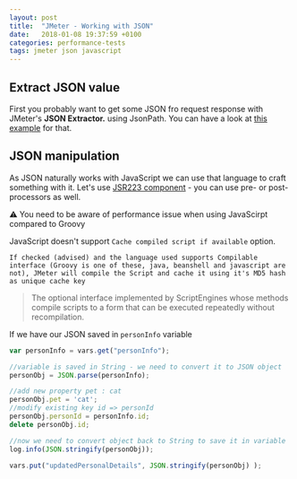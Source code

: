```yaml
---
layout: post
title:  "JMeter - Working with JSON"
date:   2018-01-08 19:37:59 +0100
categories: performance-tests
tags: jmeter json javascript
---
```


## Extract JSON value
First you probably want to get some JSON fro request response with JMeter's **JSON Extractor.** using JsonPath.
You can have a look at [this example](https://michalsi.github.io/performance-tests/2017/07/26/working-with-json-path.html) for that.

## JSON manipulation

As JSON naturally works with JavaScript we can use that language to craft something with it.
Let's use [JSR223 component](https://jmeter.apache.org/usermanual/component_reference.html#JSR223_Sampler) - you can use pre- or post- processors as well.

 ⚠️ You need to be aware of performance issue when using JavaScirpt compared to Groovy

JavaScript doesn't support `Cache compiled script if available` option.

	If checked (advised) and the language used supports Compilable interface (Groovy is one of these, java, beanshell and javascript are not), JMeter will compile the Script and cache it using it's MD5 hash as unique cache key

> The optional interface implemented by ScriptEngines whose methods
> compile scripts to a form that can be executed repeatedly without
> recompilation.

If we have our JSON saved in `personInfo` variable

```javascript
var personInfo = vars.get("personInfo");

//variable is saved in String - we need to convert it to JSON object
personObj = JSON.parse(personInfo);

//add new property pet : cat
personObj.pet = 'cat';
//modify existing key id => personId
personObj.personId = personInfo.id;
delete personObj.id;

//now we need to convert object back to String to save it in variable
log.info(JSON.stringify(personObj));

vars.put("updatedPersonalDetails", JSON.stringify(personObj) );
```